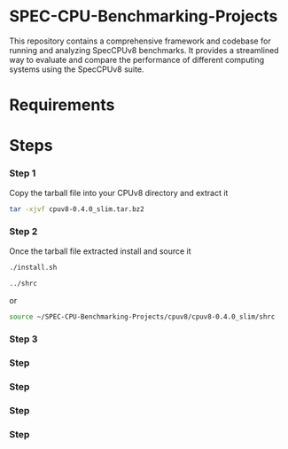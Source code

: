 # SPEC-CPU-Benchmarking-Projects
This repository contains a comprehensive framework and codebase for running and analyzing SpecCPUv8 benchmarks. It provides a streamlined way to evaluate and compare the performance of different computing systems using the SpecCPUv8 suite.

# Requirements

# Steps
### Step 1

Copy the tarball file into your CPUv8 directory and extract it

```bash
tar -xjvf cpuv8-0.4.0_slim.tar.bz2
```

### Step 2 

Once the tarball file extracted install and source it
```bash
./install.sh
```

```bash
../shrc
```
or 

```bash
source ~/SPEC-CPU-Benchmarking-Projects/cpuv8/cpuv8-0.4.0_slim/shrc
```

### Step 3 


### Step

### Step

### Step

### Step
